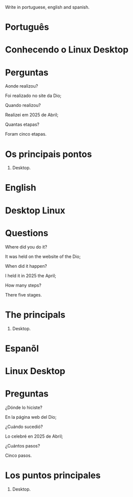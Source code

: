 Write in portuguese, english and spanish.

# Português 

#  Conhecendo o Linux Desktop






# Perguntas

Aonde realizou?

Foi realizado no site da Dio;

Quando realizou?

Realizei em 2025 de Abril;

Quantas etapas?

Foram cinco etapas.

# Os principais pontos

1. Desktop.


# English


#  Desktop Linux


# Questions

Where did you do it?

It was held on the website of the Dio;

When did it happen?

I held it in 2025 the April;

How many steps?

There five stages.

# The principals


1. Desktop.


# Espanõl

#  Linux Desktop


# Preguntas

¿Dónde lo hiciste?

En la página web del Dio;

¿Cuándo sucedió?

Lo celebré en 2025 de Abril;

¿Cuántos pasos?

Cinco  pasos.

# Los puntos principales


1. Desktop.




